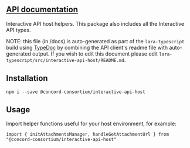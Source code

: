 ## [API documentation](globals.md)

Interactive API host helpers. This package also includes all the Interactive API types.

NOTE: this file (in /docs) is auto-generated as part of the `lara-typescript` build using [TypeDoc](https://typedoc.org/)
by combining the API client's readme file with auto-generated output.  If you wish to edit this document please edit
`lara-typescript/src/interactive-api-host/README.md`.

## Installation

`npm i --save @concord-consortium/interactive-api-host`

## Usage

Import helper functions useful for your host environment, for example:

`import { initAttachmentsManager, handleGetAttachmentUrl } from "@concord-consortium/interactive-api-host"`
